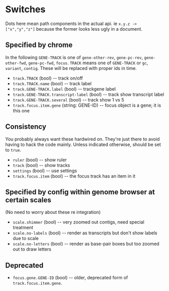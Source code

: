 # Switches

Dots here mean path components in the actual api. ie `x.y.z -> ["x","y","z"]` because the former looks less ugly in a document.

## Specified by chrome

In the following `GENE-TRACK` is one of `gene-other-rev`, `gene-pc-rev`, `gene-other-fwd`, `gene-pc-fwd`, `focus`. `TRACK` means one of `GENE-TRACK` or `gc`, `variant`, `contig`. These will be replaced with proper ids in time.

* `track.TRACK` (bool) -- track on/off
* `track.TRACK.name` (bool) -- track label
* `track.GENE-TRACK.label` (bool) -- trackgene label
* `track.GENE-TRACK.transcript-label` (bool) -- track show transcript label
* `track.GENE-TRACK.several` (bool) -- track show 1 vs 5
* `track.focus.item.gene` (string: GENE-ID) -- focus object is a gene; it is this one

## Consistency

You probably always want these hardwired on. They're just there to avoid having to hack the code mainly. Unless indicated otherwise, should be set to `true`.

* `ruler` (bool) -- show ruler
* `track` (bool) -- show tracks
* `settings` (bool) -- use settings
* `track.focus.item` (bool) -- the focus track has an item in it

## Specified by config within genome browser at certain scales

(No need to worry about these re integration)

* `scale.shimmer` (bool) -- very zoomed out contigs, need special treatment
* `scale.no-labels` (bool) -- render as transcripts but don't show labels due to scale
* `scale.no-letters` (bool) -- render as base-pair boxes but too zoomed out to draw letters

## Deprecated

* `focus.gene.GENE-ID` (bool) -- older, deprecated form of `track.focus.item.gene`.
